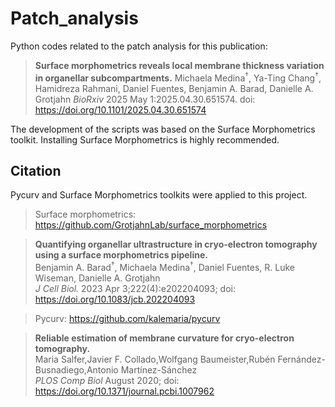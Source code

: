 # Patch_analysis
Python codes related to the patch analysis for this publication:
> **Surface morphometrics reveals local membrane thickness variation in organellar subcompartments.**
> Michaela Medina<sup>†</sup>, Ya-Ting Chang<sup>†</sup>, Hamidreza Rahmani, Daniel Fuentes, Benjamin A. Barad, Danielle A. Grotjahn
> *BioRxiv* 2025 May 1:2025.04.30.651574. doi: https://doi.org/10.1101/2025.04.30.651574

The development of the scripts was based on the Surface Morphometrics toolkit. Installing Surface Morphometrics is highly recommended.

## Citation
Pycurv and Surface Morphometrics toolkits were applied to this project. 

> Surface morphometrics: https://github.com/GrotjahnLab/surface_morphometrics

> **Quantifying organellar ultrastructure in cryo-electron tomography using a surface morphometrics pipeline.**  
> Benjamin A. Barad<sup>†</sup>, Michaela Medina<sup>†</sup>, Daniel Fuentes, R. Luke Wiseman, Danielle A. Grotjahn  
> *J Cell Biol.* 2023 Apr 3;222(4):e202204093; doi: https://doi.org/10.1083/jcb.202204093

> Pycurv: https://github.com/kalemaria/pycurv

> **Reliable estimation of membrane curvature for cryo-electron tomography.**  
> Maria Salfer,Javier F. Collado,Wolfgang Baumeister,Rubén Fernández-Busnadiego,Antonio Martínez-Sánchez  
> *PLOS Comp Biol* August 2020; doi: https://doi.org/10.1371/journal.pcbi.1007962 
